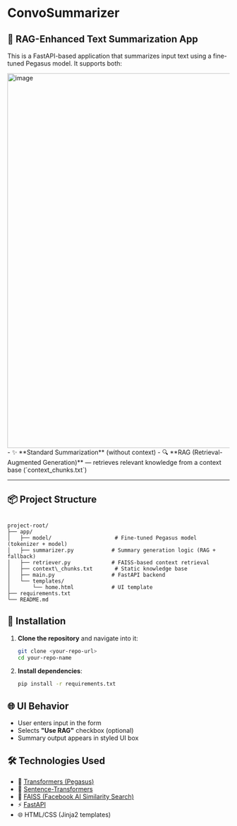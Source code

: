 # ConvoSummarizer


## 🧠 RAG-Enhanced Text Summarization App

This is a FastAPI-based application that summarizes input text using a fine-tuned Pegasus model. It supports both:

 <img width="1000" height="850" alt="image" src="https://github.com/user-attachments/assets/d06d58b5-624a-4f2f-9176-7c7b02f5469c" />
- ✨ **Standard Summarization** (without context)
- 🔍 **RAG (Retrieval-Augmented Generation)** — retrieves relevant knowledge from a context base (`context_chunks.txt`)
  

---

## 📦 Project Structure

```

project-root/
├── app/
│   ├── model/                    # Fine-tuned Pegasus model (tokenizer + model)
│   ├── summarizer.py            # Summary generation logic (RAG + fallback)
│   ├── retriever.py             # FAISS-based context retrieval
│   ├── context\_chunks.txt       # Static knowledge base
│   ├── main.py                  # FastAPI backend
│   └── templates/
│       └── home.html            # UI template
├── requirements.txt
└── README.md

````



## 🔧 Installation

1. **Clone the repository** and navigate into it:
   ```bash
   git clone <your-repo-url>
   cd your-repo-name

2. **Install dependencies**:

   ```bash
   pip install -r requirements.txt
   ```

## 🌐 UI Behavior

* User enters input in the form
* Selects **"Use RAG"** checkbox (optional)
* Summary output appears in styled UI box


## 🛠 Technologies Used

* 🤗 [Transformers (Pegasus)](https://huggingface.co/transformers/)
* 🧠 [Sentence-Transformers](https://www.sbert.net/)
* 🧬 [FAISS (Facebook AI Similarity Search)](https://github.com/facebookresearch/faiss)
* ⚡ [FastAPI](https://fastapi.tiangolo.com/)
* 🌐 HTML/CSS (Jinja2 templates)

